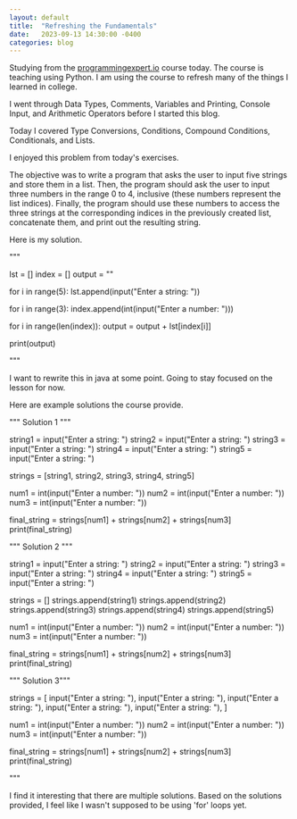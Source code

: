 ```yaml
---
layout: default
title:  "Refreshing the Fundamentals"
date:   2023-09-13 14:30:00 -0400
categories: blog
---
```

Studying from the [programmingexpert.io][course-site] course today. The course is teaching using Python. I am using the course to refresh many of the things I learned in college. 

I went through Data Types, Comments, Variables and Printing, Console Input, and Arithmetic Operators before I started this blog.

Today I covered Type Conversions, Conditions, Compound Conditions, Conditionals, and Lists.

I enjoyed this problem from today's exercises.

The objective was to write a program that asks the user to input five strings and store them in a list.
Then, the program should ask the user to input three numbers in the range 0 to 4, inclusive (these numbers represent the list indices).
Finally, the program should use these numbers to access the three strings at the corresponding indices in the previously created list, concatenate them, and print out the resulting string.

Here is my solution.

"""

lst = []
index = []
output = ""

for i in range(5):
    lst.append(input("Enter a string: "))

for i in range(3):
    index.append(int(input("Enter a number: ")))

for i in range(len(index)):
    output = output + lst[index[i]]

print(output)

"""

I want to rewrite this in java at some point. Going to stay focused on the lesson for now.

Here are example solutions the course provide.

""" Solution 1 """

string1 = input("Enter a string: ")
string2 = input("Enter a string: ")
string3 = input("Enter a string: ")
string4 = input("Enter a string: ")
string5 = input("Enter a string: ")

strings = [string1, string2, string3, string4, string5]

num1 = int(input("Enter a number: "))
num2 = int(input("Enter a number: "))
num3 = int(input("Enter a number: "))

final_string = strings[num1] + strings[num2] + strings[num3]
print(final_string)

""" Solution 2 """

string1 = input("Enter a string: ")
string2 = input("Enter a string: ")
string3 = input("Enter a string: ")
string4 = input("Enter a string: ")
string5 = input("Enter a string: ")

strings = []
strings.append(string1)
strings.append(string2)
strings.append(string3)
strings.append(string4)
strings.append(string5)

num1 = int(input("Enter a number: "))
num2 = int(input("Enter a number: "))
num3 = int(input("Enter a number: "))

final_string = strings[num1] + strings[num2] + strings[num3]
print(final_string)

""" Solution 3"""

strings = [
    input("Enter a string: "),
    input("Enter a string: "),
    input("Enter a string: "),
    input("Enter a string: "),
    input("Enter a string: "),
]

num1 = int(input("Enter a number: "))
num2 = int(input("Enter a number: "))
num3 = int(input("Enter a number: "))

final_string = strings[num1] + strings[num2] + strings[num3]
print(final_string)

"""

I find it interesting that there are multiple solutions. Based on the solutions provided, I feel like I wasn't
supposed to be using 'for' loops yet.

[course-site]: https://www.programmingexpert.io/index